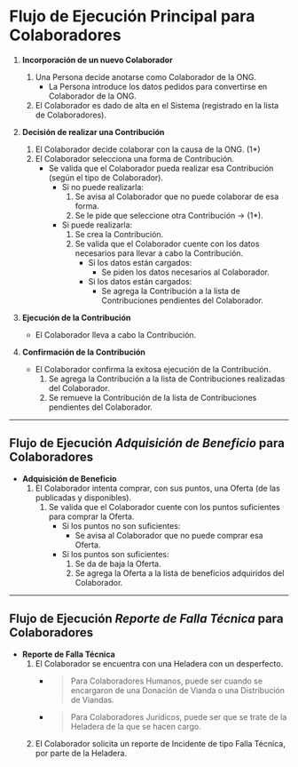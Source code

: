 # Flujo de Ejecución Principal para Colaboradores

1. **Incorporación de un nuevo Colaborador**
   1. Una Persona decide anotarse como Colaborador de la ONG.
      - La Persona introduce los datos pedidos para convertirse en Colaborador de la ONG.
   2. El Colaborador es dado de alta en el Sistema (registrado en la lista de Colaboradores).

2. **Decisión de realizar una Contribución**
   1. El Colaborador decide colaborar con la causa de la ONG. (1\*)
   2. El Colaborador selecciona una forma de Contribución.
      - Se valida que el Colaborador pueda realizar esa Contribución (según el tipo de Colaborador).
         - Si no puede realizarla:
            1. Se avisa al Colaborador que no puede colaborar de esa forma.
            2. Se le pide que seleccione otra Contribución → (1\*).
         - Si puede realizarla:
            1. Se crea la Contribución.
            2. Se valida que el Colaborador cuente con los datos necesarios para llevar a cabo la Contribución.
               - Si los datos están cargados:
                  - Se piden los datos necesarios al Colaborador.
               - Si los datos están cargados:
                  - Se agrega la Contribución a la lista de Contribuciones pendientes del Colaborador.

3. **Ejecución de la Contribución**
   - El Colaborador lleva a cabo la Contribución.

4. **Confirmación de la Contribución**
   - El Colaborador confirma la exitosa ejecución de la Contribución.
      1. Se agrega la Contribución a la lista de Contribuciones realizadas del Colaborador.
      2. Se remueve la Contribución de la lista de Contribuciones pendientes del Colaborador.

---

## Flujo de Ejecución *Adquisición de Beneficio* para Colaboradores

- **Adquisición de Beneficio**
   1. El Colaborador intenta comprar, con sus puntos, una Oferta (de las publicadas y disponibles).
      1. Se valida que el Colaborador cuente con los puntos suficientes para comprar la Oferta.
         - Si los puntos no son suficientes:
           - Se avisa al Colaborador que no puede comprar esa Oferta.
         - Si los puntos son suficientes:
            1. Se da de baja la Oferta.
            2. Se agrega la Oferta a la lista de beneficios adquiridos del Colaborador.

---

## Flujo de Ejecución *Reporte de Falla Técnica* para Colaboradores

- **Reporte de Falla Técnica**
   1. El Colaborador se encuentra con una Heladera con un desperfecto.
      - > Para Colaboradores Humanos, puede ser cuando se encargaron de una Donación de Vianda o una Distribución de Viandas.
      - > Para Colaboradores Jurídicos, puede ser que se trate de la Heladera de la que se hacen cargo.  
   2. El Colaborador solicita un reporte de Incidente de tipo Falla Técnica, por parte de la Heladera.
